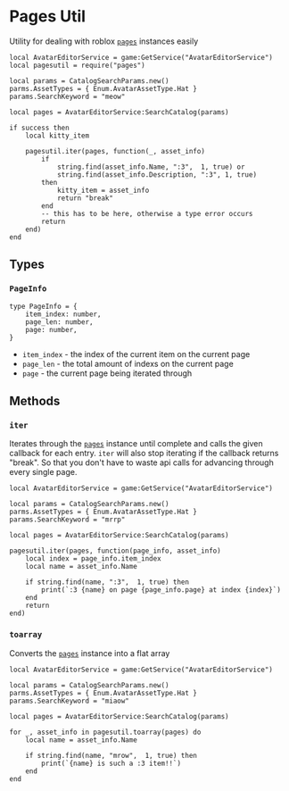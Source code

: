 # Pages Util

Utility for dealing with roblox [`pages`](https://create.roblox.com/docs/reference/engine/classes/Pages) instances easily

```luau
local AvatarEditorService = game:GetService("AvatarEditorService")
local pagesutil = require("pages")

local params = CatalogSearchParams.new()
parms.AssetTypes = { Enum.AvatarAssetType.Hat }
params.SearchKeyword = "meow"

local pages = AvatarEditorService:SearchCatalog(params)

if success then
	local kitty_item

	pagesutil.iter(pages, function(_, asset_info)
		if 
			string.find(asset_info.Name, ":3",  1, true) or 
			string.find(asset_info.Description, ":3", 1, true)
		then
			kitty_item = asset_info
			return "break"
		end
		-- this has to be here, otherwise a type error occurs
		return
	end)
end
```

## Types

### `PageInfo`
```luau
type PageInfo = {
	item_index: number,
	page_len: number,
	page: number,
}
```
* `item_index` - the index of the current item on the current page
* `page_len` - the total amount of indexs on the current page
* `page` - the current page being iterated through

## Methods

### `iter`

Iterates through the [`pages`](https://create.roblox.com/docs/reference/engine/classes/Pages) instance until complete and calls the given callback for each entry. `iter` will also stop iterating if the callback returns "break". So that you don't have to
waste api calls for advancing through every single page.

```luau
local AvatarEditorService = game:GetService("AvatarEditorService")

local params = CatalogSearchParams.new()
parms.AssetTypes = { Enum.AvatarAssetType.Hat }
params.SearchKeyword = "mrrp"

local pages = AvatarEditorService:SearchCatalog(params)

pagesutil.iter(pages, function(page_info, asset_info)
	local index = page_info.item_index
	local name = asset_info.Name

	if string.find(name, ":3",  1, true) then
		print(`:3 {name} on page {page_info.page} at index {index}`)
	end
	return
end)
```

### `toarray`

Converts the [`pages`](https://create.roblox.com/docs/reference/engine/classes/Pages) instance into a flat array

```luau
local AvatarEditorService = game:GetService("AvatarEditorService")

local params = CatalogSearchParams.new()
parms.AssetTypes = { Enum.AvatarAssetType.Hat }
params.SearchKeyword = "miaow"

local pages = AvatarEditorService:SearchCatalog(params)

for _, asset_info in pagesutil.toarray(pages) do
	local name = asset_info.Name

	if string.find(name, "mrow",  1, true) then
		print(`{name} is such a :3 item!!`)
	end
end
```